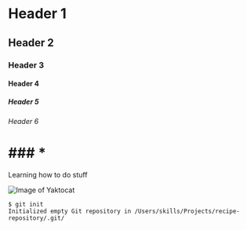 # Header 1
## Header 2
### Header 3
#### Header 4
##### Header 5
###### Header 6
# ### *



Learning how to do stuff



![Image of Yaktocat](https://octodex.github.com/images/yaktocat.png)


```
$ git init
Initialized empty Git repository in /Users/skills/Projects/recipe-repository/.git/
```
